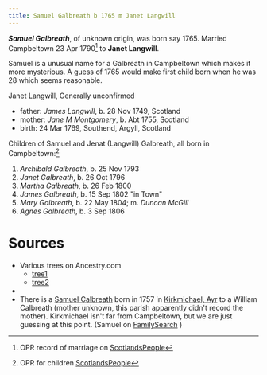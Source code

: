 ```yaml
---
title: Samuel Galbreath b 1765 m Janet Langwill
---
```

***Samuel Galbreath***, of unknown origin, was born say 1765. Married Campbeltown 23 Apr 1790[^marriage] to **Janet Langwill**.

Samuel is a unusual name for a Galbreath in Campbeltown which makes it more mysterious.  A guess of 1765 would make first child born when he was 28 which seems reasonable.

Janet Langwill, Generally unconfirmed

- father: *James Langwill*, b. 28 Nov 1749, Scotland
- mother: *Jane M Montgomery*, b. Abt 1755, Scotland
- birth: 24 Mar 1769, Southend, Argyll, Scotland

Children of Samuel and Jenat (Langwill) Galbreath, all born in Campbeltown:[^children]

1. *Archibald Galbreath*, b. 25 Nov 1793
2. *Janet Galbreath*, b. 26 Oct 1796
3. *Martha Galbreath*, b. 26 Feb 1800
4. *James Galbreath*, b. 15 Sep 1802 "in Town"
5. *Mary Galbreath*, b. 22 May 1804; m. *Duncan McGill*
6. *Agnes Galbreath*, b. 3 Sep 1806

# Sources

[^marriage]: OPR record of marriage on [ScotlandsPeople](https://www.scotlandspeople.gov.uk/record-results?search_type=people&event=M&record_type%5B0%5D=opr_marriages&church_type=Old%20Parish%20Registers&dl_cat=church&dl_rec=church-banns-marriages&surname=galbreath&surname_so=exact&forename_so=starts&sex=M&spouse_name=langwill&spouse_name_so=exact&from_year=1790&to_year=1794&record=Church%20of%20Scotland%20%28old%20parish%20registers%29%20Roman%20Catholic%20Church%20Other%20churches)

[^children]: OPR for children [ScotlandsPeople](https://www.scotlandspeople.gov.uk/record-results?search_type=people&event=%28B%20OR%20C%20OR%20S%29&record_type%5B0%5D=opr_births&church_type=Old%20Parish%20Registers&dl_cat=church&dl_rec=church-births-baptisms&surname=galbreath&surname_so=exact&forename_so=starts&from_year=1793&to_year=1806&parent_names=galbreath&parent_names_so=exact&parent_name_two=langwill&parent_name_two_so=exact&county=ARGYLL&record=Church%20of%20Scotland%20%28old%20parish%20registers%29%20Roman%20Catholic%20Church%20Other%20churches&rd_real_name%5B0%5D=CAMPBELTOWN%20%28LANDWARD%29%20OR%20CAMPBELTOWN%20%28BURGH%29%20OR%20CAMPBELTOWN&rd_display_name%5B0%5D=CAMPBELTOWN%20%28LANDWARD%29%7CCAMPBELTOWN%20%28BURGH%29%7CCAMPBELTOWN_CAMPBELTOWN&rd_label%5B0%5D=CAMPBELTOWN&rd_name%5B0%5D=CAMPBELTOWN%20%2ALANDWARD%2A%20OR%20CAMPBELTOWN%20%2ABURGH%2A%20OR%20CAMPBELTOWN&sort=asc&order=Date&field=year)

- Various trees on Ancestry.com
    - [tree1](https://www.ancestry.com/family-tree/person/tree/169736359/person/392210512163/facts)
    - [tree2](https://www.ancestry.com/family-tree/person/tree/163218737/person/132127702067/facts)
-
- There is a [Samuel Calbreath](https://www.scotlandspeople.gov.uk/record-results?search_type=people&event=%28B%20OR%20C%20OR%20S%29&record_type%5B0%5D=opr_births&church_type=Old%20Parish%20Registers&dl_cat=church&dl_rec=church-births-baptisms&surname=galbreath&surname_so=syn&forename=samuel&forename_so=starts&sex=M&from_year=1750&to_year=1775&parent_names_so=exact&parent_name_two_so=exact&record=Church%20of%20Scotland%20%28old%20parish%20registers%29%20Roman%20Catholic%20Church%20Other%20churches) born in 1757 in [Kirkmichael, Ayr](https://goo.gl/maps/un4nr7Ds8vKWQXTF7) to a William Calbreath (mother unknown, this parish apparently didn't record the mother).  Kirkmichael isn't far from Campbeltown, but we are just guessing at this point. (Samuel on [FamilySearch](https://www.familysearch.org/tree/person/details/K8LR-Y3X) )
